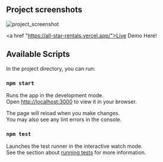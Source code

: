 

## Project screenshots
![project_screenshot](https://user-images.githubusercontent.com/82291397/230741381-0131490e-e956-4837-8a81-1586afc6f74e.png)

<a href "https://all-star-rentals.vercel.app/">Live Demo Here!</a>
## Available Scripts

In the project directory, you can run:

### `npm start`

Runs the app in the development mode.\
Open [http://localhost:3000](http://localhost:3000) to view it in your browser.

The page will reload when you make changes.\
You may also see any lint errors in the console.

### `npm test`

Launches the test runner in the interactive watch mode.\
See the section about [running tests](https://facebook.github.io/create-react-app/docs/running-tests) for more information.



